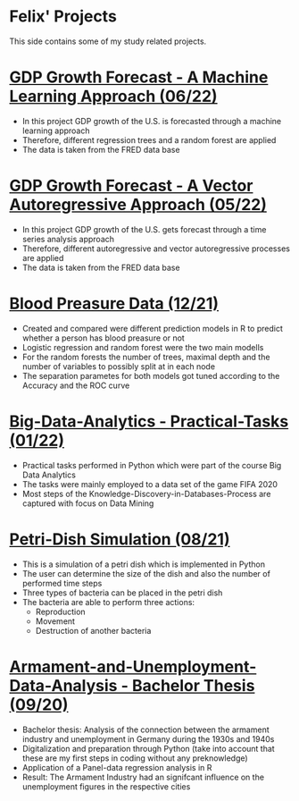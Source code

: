 # Felix' Projects
This side contains some of my study related projects.

# [GDP Growth Forecast - A Machine Learning Approach (06/22)](https://github.com/ffikowski/GDP-Forecast-Machine-Learning-Approach)
- In this project GDP growth of the U.S. is forecasted through a machine learning approach
- Therefore, different regression trees and a random forest are applied
- The data is taken from the FRED data base

# [GDP Growth Forecast - A Vector Autoregressive Approach (05/22)](https://github.com/ffikowski/GDP-Forecast-Vector-Autoregressive-Approach)
- In this project GDP growth of the U.S. gets forecast through a time series analysis approach
- Therefore, different autoregressive and vector autoregressive processes are applied
- The data is taken from the FRED data base

# [Blood Preasure Data (12/21)](https://github.com/ffikowski/Blood-Preasure-Data)
- Created and compared were different prediction models in R to predict whether a person has blood preasure or not
- Logistic regression and random forest were the two main modells
- For the random forests the number of trees, maximal depth and the number of variables to possibly split at in each node
- The separation parametes for both models got tuned according to the Accuracy and the ROC curve

# [Big-Data-Analytics - Practical-Tasks (01/22)](https://github.com/ffikowski/Big-Data-Analytics-Practical-Tasks-)
- Practical tasks performed in Python which were part of the course Big Data Analytics
- The tasks were mainly employed to a data set of the game FIFA 2020
- Most steps of the Knowledge-Discovery-in-Databases-Process are captured with focus on Data Mining

# [Petri-Dish Simulation (08/21)](https://github.com/ffikowski/Petri-Dish)
- This is a simulation of a petri dish which is implemented in Python
- The user can determine the size of the dish and also the number of performed time steps
- Three types of bacteria can be placed in the petri dish
- The bacteria are able to perform three actions:
  - Reproduction
  - Movement
  - Destruction of another bacteria

# [Armament-and-Unemployment-Data-Analysis - Bachelor Thesis (09/20)](https://github.com/ffikowski/Armament-and-unemployment-data-analysis)
- Bachelor thesis: Analysis of the connection between the armament industry and unemployment in Germany during the 1930s and 1940s
- Digitalization and preparation through Python (take into account that these are my first steps in coding without any preknowledge)
- Application of a Panel-data regression analysis in R
- Result: The Armament Industry had an signifcant influence on the unemployment figures in the respective cities

